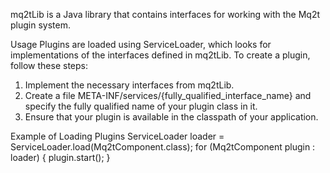 mq2tLib is a Java library that contains interfaces for working with the Mq2t plugin system.

Usage
Plugins are loaded using ServiceLoader, which looks for implementations of the interfaces defined in mq2tLib. 
To create a plugin, follow these steps:

1. Implement the necessary interfaces from mq2tLib.
2. Create a file META-INF/services/{fully_qualified_interface_name} and specify the fully qualified name of your plugin class in it.
3. Ensure that your plugin is available in the classpath of your application.

Example of Loading Plugins
ServiceLoader<Mq2tComponent> loader = ServiceLoader.load(Mq2tComponent.class);
for (Mq2tComponent plugin : loader) {
    plugin.start();
}

